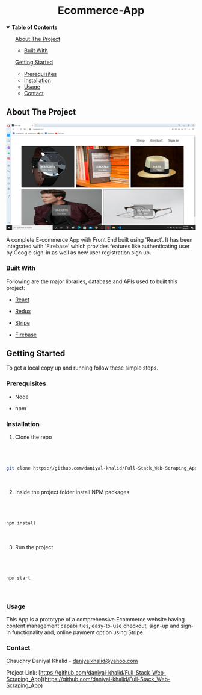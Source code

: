 
  

  

<h1  align=center> Ecommerce-App </h1>

  
  

<!-- TABLE OF CONTENTS -->

  

<details  open="open">

  
  
  

**<summary>Table of Contents</summary>**

  

<ol>

  
  

<a  href="#about-the-project">About The Project</a>

  

<ul>

  

<li><a  href="#built-with">Built With</a></li>

  

</ul>

  
  
  

<a  href="#getting-started">Getting Started</a>

  

<ul>

  

<li><a  href="#prerequisites">Prerequisites</a></li>

  

<li><a  href="#installation">Installation</a></li>

  
  
  
  
  

<li><a  href="#usage">Usage</a></li>

<li><a  href="#contact">Contact</a></li>

  
  

</ul>

</ol>

  

</details>

  

  

<!-- ABOUT THE PROJECT -->

  

## About The Project

  

![project-screenshot](/project-screenshot.png)

  
  

  

A complete E-commerce App with Front End built using 'React'. It has been integrated with 'Firebase' which provides features like authenticating user by Google sign-in as well as new user registration sign up.
  

### Built With

  

  

Following are the major libraries, database and APIs used to built this project:

  

*  [React](https://reactjs.org/)

  

*  [Redux](https://redux.js.org/)

  

*  [Stripe](https://stripe.com/)
*  [Firebase](https://firebase.google.com/)


  

  

<!-- GETTING STARTED -->

  

## Getting Started

  

  
  

To get a local copy up and running follow these simple steps.

  

  

### Prerequisites

  

  
  

* Node

  

* npm

  



  

  

### Installation

  

  

1. Clone the repo

  

```sh

  

git clone https://github.com/daniyal-khalid/Full-Stack_Web-Scraping_App.git

  

```

  

2. Inside the project folder install NPM packages

  

```sh

  

npm install

  

```

  



3. Run the project

  

```sh

  

npm start

  

```

  
  

  

<!-- USAGE EXAMPLES -->

  

### Usage

  

  

This App is a prototype of a comprehensive Ecommerce website having content management capabilities, easy-to-use checkout, sign-up and sign-in functionality  and, online payment option using Stripe.  

<!-- CONTACT -->

  

### Contact

  

  

Chaudhry Daniyal Khalid - daniyalkhalid@yahoo.com

  

  

Project Link: [https://github.com/daniyal-khalid/Full-Stack_Web-Scraping_App](https://github.com/daniyal-khalid/Full-Stack_Web-Scraping_App)
